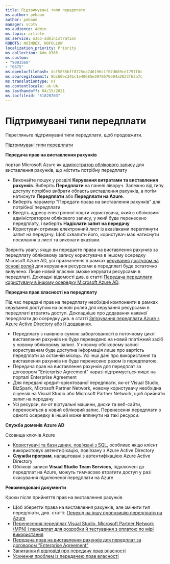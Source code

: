 ```yaml
---
title: Підтримувані типи передплати
ms.author: pebaum
author: pebaum
manager: scotv
ms.audience: Admin
ms.topic: article
ms.service: o365-administration
ROBOTS: NOINDEX, NOFOLLOW
localization_priority: Priority
ms.collection: Adm_O365
ms.custom:
- "9003560"
- "6675"
ms.openlocfilehash: dcf5855bff8725ea746196c1f07d689ce1797f8c
ms.sourcegitcommit: 8bc60ec34bc1e40685e3976576e04a2623f63a7c
ms.translationtype: HT
ms.contentlocale: uk-UA
ms.lasthandoff: 04/15/2021
ms.locfileid: "51820703"
---
```

# <a name="supported-subscription-types"></a>Підтримувані типи передплати

Перегляньте підтримувані типи передплати, щоб продовжити.

[Підтримувані типи передплати](https://docs.microsoft.com/azure/billing/billing-subscription-transfer?WT.mc_id=Portal-Microsoft_Azure_Support#supported-subscription-types)

**Передача прав на виставлення рахунків**

портал Microsoft Azure як [адміністратор облікового запису](https://ms.portal.azure.com/) для виставлення рахунків, що містить потрібну передплату

- Виконайте пошук у розділі **Керування витратами та виставлення рахунків**. Виберіть **Передплати** на панелі ліворуч. Залежно від типу доступу потрібно вибрати область виставлення рахунків, а потім натиснути **Передплати** або **Передплати на Azure**.
- Виберіть параметр "Передати права на виставлення рахунків" для потрібної передплати.
- Введіть адресу електронної пошти користувача, який є обліковим адміністратором облікового запису, у який буде перенесено передплату, і виберіть **Надіслати запит на передачу**
- Користувач отримає електронний лист із вказівками переглянути запит на передачу. Щоб схвалити його, користувач має натиснути посилання в листі та виконати вказівки.

Зверніть увагу: якщо ви передаєте права на виставлення рахунків за передплату обліковому запису користувача в іншому осередку Microsoft Azure AD, усі призначення в рамках [керування доступом на основі ролей](https://docs.microsoft.com/azure/role-based-access-control/overview?WT.mc_id=Portal-Microsoft_Azure_Support) для керування ресурсами в передплаті буде остаточно вилучено. Лише новий власник зможе керувати ресурсами в передплаті. Докладні відомості див. в статті [Передача передплати користувачу в іншому осередку Microsoft Azure AD](https://docs.microsoft.com/azure/active-directory/managed-identities-azure-resources/known-issues?WT.mc_id=Portal-Microsoft_Azure_Support).

**Передача прав власності на передплату**

Під час передачі прав на передплату необхідні компоненти в рамках керування доступом на основі ролей для керування ресурсами в передплаті втратять доступ. Докладніше про додавання наявної передплати до осередку див. в статті [Зв’язування передплати Azure з Azure Active Directory або її додавання](https://docs.microsoft.com/azure/active-directory/fundamentals/active-directory-how-subscriptions-associated-directory?WT.mc_id=Portal-Microsoft_Azure_Support).

- Передплату з наявною сумою заборгованості в поточному циклі виставлення рахунків не буде переведено на новий платіжний засіб у новому обліковому записі. У новому обліковому записі користувачам буде доступна інформація лише про вартість передплати за останній місяць. Усі інші дані про використання та виставлення рахунків не буде перенесено разом із передплатою.
- Передача прав на виставлення рахунків для передплат за договором "Enterprise Agreement" наразі підтримується лише на порталі Enterprise Agreement
- Для передачі кредит-орієнтованої передплати, як-от Visual Studio, BizSpark, Microsoft Partner Network, новому користувачу необхідна ліцензія на Visual Studio або Microsoft Partner Network, щоб прийняти запит на передачу
- Усі ресурси, як-от віртуальні машини, диски та веб-сайти, переносяться в новий обліковий запис. Перенесення передплати з одного осередку в інший може вплинути на такі ресурси:

**Служба доменів Azure AD**

Сховища ключів Azure

- [Користувачі та бази даних, пов’язані з SQL](https://docs.microsoft.com/azure/sql-database/sql-database-aad-authentication-configure?WT.mc_id=Portal-Microsoft_Azure_Support), особливо якщо клієнт використовує автентифікацію, пов’язану з Azure Active Directory
- **Служби програм**, налаштовані з автентифікацією Azure Active Directory
- Облікові записи **Visual Studio Team Services**, підключені до передплат на Azure, можуть тимчасово втратити доступ у разі скасування підключеної передплати на Azure

**Рекомендовані документи**

Кроки після прийняття прав на виставлення рахунків

- Щоб зберегти права на виставлення рахунків, але змінити тип передплати, див. статті: [Перехід на іншу пропозицію передплати на Azure](https://docs.microsoft.com/azure/billing/billing-how-to-switch-azure-offer?WT.mc_id=Portal-Microsoft_Azure_Support)
- [Перенесення передплат Visual Studio, Microsoft Partner Network (MPN) і передплат для розробки й тестування з оплатою по мірі використання](https://docs.microsoft.com/azure/billing/billing-subscription-transfer?WT.mc_id=Portal-Microsoft_Azure_Support#transferring-visual-studio-microsoft-partner-network-mpn-and-pay-as-you-go-devtest-subscriptions)
- [Передача прав на виставлення рахунків для передплат за договором "Enterprise Agreement"](https://docs.microsoft.com/azure/billing/billing-subscription-transfer?WT.mc_id=Portal-Microsoft_Azure_Support#transfer-billing-ownership-of-enterprise-agreement-ea-subscriptions)
- [Запитання й відповіді про передачу прав власності](https://docs.microsoft.com/azure/billing/billing-subscription-transfer?WT.mc_id=Portal-Microsoft_Azure_Support#frequently-asked-questions-faq-for-senders)
- [Усунення проблем із передачею прав власності](https://docs.microsoft.com/azure/billing/billing-subscription-transfer?WT.mc_id=Portal-Microsoft_Azure_Support#troubleshooting)